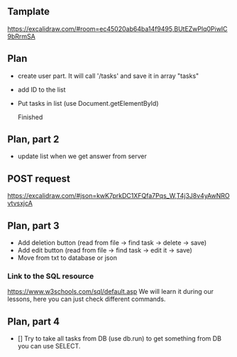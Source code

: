 ## Tamplate 

https://excalidraw.com/#room=ec45020ab64ba14f9495,BUtEZwPlq0PiwIC9bRrmSA

## Plan

- create user part. It will call '/tasks' and save it in array "tasks"
- add ID to the list
- Put tasks in list (use Document.getElementById)

  Finished

## Plan, part 2

- update list when we get answer from server

## POST request

https://excalidraw.com/#json=kwK7prkDC1XFQfa7Pqs_W,T4j3J8v4yAwNROvtvsxjcA

## Plan, part 3

- Add deletion button (read from file -> find task -> delete -> save)
- Add edit button (read from file -> find task -> edit it -> save)
- Move from txt to database or json


### Link to the SQL resource
https://www.w3schools.com/sql/default.asp
We will learn it during our lessons, here you can just check different commands.

## Plan, part 4
- [] Try to take all tasks from DB (use db.run) to get something from DB you can use SELECT.
